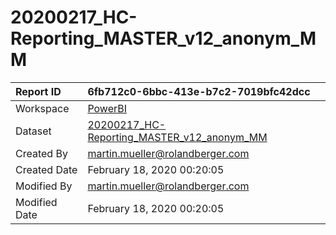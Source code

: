 



# 20200217_HC-Reporting_MASTER_v12_anonym_MM

|Report ID|6fb712c0-6bbc-413e-b7c2-7019bfc42dcc|
| :--- | :--- |
|Workspace|[PowerBI](../Workspaces/PowerBI.md)|
|Dataset|[20200217_HC-Reporting_MASTER_v12_anonym_MM](../Datasets/20200217_HC-Reporting_MASTER_v12_anonym_MM.md)|
|Created By|martin.mueller@rolandberger.com|
|Created Date|February 18, 2020 00:20:05|
|Modified By|martin.mueller@rolandberger.com|
|Modified Date|February 18, 2020 00:20:05|
